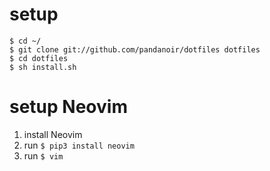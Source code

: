 # setup

```
$ cd ~/
$ git clone git://github.com/pandanoir/dotfiles dotfiles
$ cd dotfiles
$ sh install.sh
```

# setup Neovim

1. install Neovim
1. run `$ pip3 install neovim`
1. run `$ vim`
